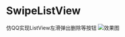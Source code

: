 # SwipeListView
仿QQ实现ListView左滑弹出删除等按钮
![效果图](https://github.com/LiJia92/SwipeListView/blob/master/screenshots/effect.gif)
